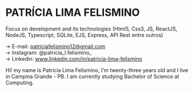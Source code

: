 # PATRÍCIA LIMA FELISMINO 


Focus on development and its technologies (Html5, Css3, JS, ReactJS, NodeJS, Typescript, SQLite, EJS, Express, API Rest entre outros)


 -> E-mail: patriciafelismino12@gmail.com     
 -> Instagram: @patricia_l.felismino_        
 -> Linkedin: www.linkedin.com/in/patricia-lima-felismino

Hi! my name is Patricia Lima Felismino, I'm twenty-three years old and I live in Campina Grande - PB. I am currently studying Bachelor of Science at Computing.
